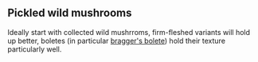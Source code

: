 ## Pickled wild mushrooms

Ideally start with collected wild mushrroms, firm-fleshed variants will hold up better, boletes (in particular [bragger's bolete](https://en.wikipedia.org/wiki/Aureoboletus_mirabilis)) hold their texture particularly well.
